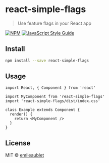 # react-simple-flags

> Use feature flags in your React app

[![NPM](https://img.shields.io/npm/v/react-simple-flags.svg)](https://www.npmjs.com/package/react-simple-flags) [![JavaScript Style Guide](https://img.shields.io/badge/code_style-standard-brightgreen.svg)](https://standardjs.com)

## Install

```bash
npm install --save react-simple-flags
```

## Usage

```tsx
import React, { Component } from 'react'

import MyComponent from 'react-simple-flags'
import 'react-simple-flags/dist/index.css'

class Example extends Component {
  render() {
    return <MyComponent />
  }
}
```

## License

MIT © [emileaublet](https://github.com/emileaublet)
